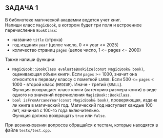 ## ЗАДАЧА 1
В библиотеке магической академии ведется учет книг.  
Напиши класс `MagicBook`, в котором будет три поля и встроенное перечисление `BookClass`:
- название `title` (строка)
- год издания `year` (целое число, 0 <= year <= 2025)
- количество страниц `pages` (целое число, 1 <= pages <= 2000)

Также напиши функции:
- `MagicBook::BookClass evaluateBookSize(const MagicBook& book)`, оценивающая объем книги. Если `pages` >= 1000, значит она относится к первому классу с пометкой `LARGE`. Если 500 <= `pages` < 1000 - второй класс (`MEDIUM`). Иначе - третий (`SMALL`).   
Функция возвращает класс книги (категорию размера книги) в виде одного из значений перечисления `MagicBook::BookClass`.
- `bool isFromArcaneYear(const MagicBook& book)`, проверяющая, издана ли книга в магический год. Магический год наступает каждые 100 лет, начиная с 100-го года включительно.  
Функция должна возвращать `true` или `false`.

При возникновении вопросов обращайся к тестам, которые находятся в файле `tests/test.cpp`.
